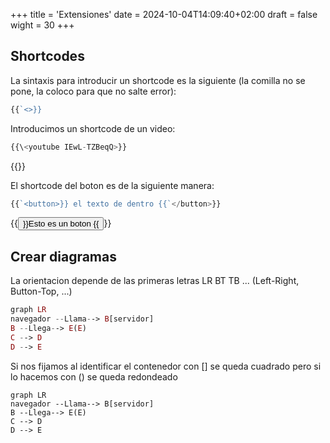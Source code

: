 +++
title = 'Extensiones'
date = 2024-10-04T14:09:40+02:00
draft = false
wight = 30
+++

## Shortcodes 
La sintaxis para introducir un shortcode es la siguiente (la comilla no se pone, la coloco para que no salte error):
```php
{{`<>}}
```
Introducimos un shortcode de un video:
``` php
{{\<youtube IEwL-TZBeqQ>}}
```
{{<youtube LPzG0PnOzgA>}}

El shortcode del boton es de la siguiente manera: 
```php
{{`<button>}} el texto de dentro {{`</button>}}
```
{{<button style="info" href="https://web.infenlaces.com/dwes/es/docs/03_hugo/4_shortcode/">}}Esto es un boton {{</button>}}

## Crear diagramas

La orientacion depende de las primeras letras LR BT TB ... (Left-Right, Button-Top, ...)
```php
graph LR
navegador --Llama--> B[servidor]
B --Llega--> E(E)
C --> D
D --> E
```
Si nos fijamos al identificar el contenedor con [] se queda cuadrado pero si lo hacemos con () se queda redondeado
```mermaid
graph LR
navegador --Llama--> B[servidor]
B --Llega--> E(E)
C --> D
D --> E
```

